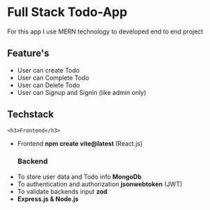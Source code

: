 # Full Stack Todo-App
 For this app I use MERN technology to developed end to end project
 ## Feature's
  - User can create Todo
  - User can Complete Todo
  - User can Delete Todo
  - User can Signup and Signin (like admin only)
  ## Techstack
    <h3>Frontend</h3>
  - Frontend <b> npm create vite@latest </b> (React.js)
     <h3>Backend </h3>
  - To store user data and Todo info <b>MongoDb</b>
  - To authentication and authorization <b>jsonwebtoken</b> (JWT)
  - To validate backends input <b>zod</b> 
  - <b>Express.js & Node.js</b>

 
